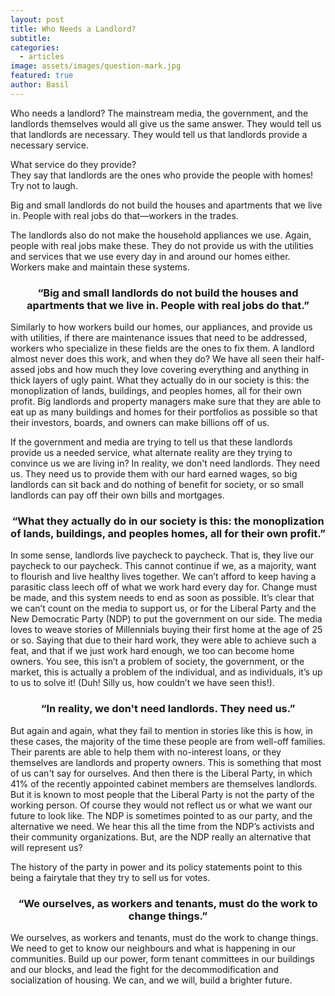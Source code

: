 ```yaml
---
layout: post
title: Who Needs a Landlord?
subtitle: 
categories:
  - articles
image: assets/images/question-mark.jpg
featured: true
author: Basil
---
```


Who needs a landlord? The mainstream media, the government, and the landlords themselves would all give us the same answer. They would tell us that landlords are necessary. They would tell us that landlords provide a necessary service. 

What service do they provide?  
They say that landlords are the ones who provide the people with homes! Try not to laugh. 

Big and small landlords do not build the houses and apartments that we live in. People with real jobs do that—workers in the trades. 

The landlords also do not make the household appliances we use. Again, people with real jobs make these. They do not provide us with the utilities and services that we use every day in and around our homes either. Workers make and maintain these systems.

<div align="center"> <h3> “Big and small landlords do not build the houses and apartments that we live in. People with real jobs do that.”  </h3> </div>

Similarly to how workers build our homes, our appliances, and provide us with utilities, if there are maintenance issues that need to be addressed, workers who specialize in these fields are the ones to fix them. A landlord almost never does this work, and when they do? We have all seen their half-assed jobs and how much they love covering everything and anything in thick layers of ugly paint. What they actually do in our society is this: the monoplization of lands, buildings, and peoples homes, all for their own profit. Big landlords and property managers make sure that they are able to eat up as many buildings and homes for their portfolios as possible so that their investors, boards, and owners can make billions off of us. 

If the government and media are trying to tell us that these landlords provide us a needed service, what alternate reality are they trying to convince us we are living in? In reality, we don't need landlords. They need us. They need us to provide them with our hard earned wages, so big landlords can sit back and do nothing of benefit for society, or so small landlords can pay off their own bills and mortgages. 

<div align="center"> <h3> “What they actually do in our society is this: the monoplization of lands, buildings, and peoples homes, all for their own profit.” </h3> </div>

In some sense, landlords live paycheck to paycheck. That is, they live our paycheck to our paycheck. This cannot continue if we, as a majority, want to flourish and live healthy lives together. We can’t afford to keep having a parasitic class leech off of what we work hard every day for. Change must be made, and this system needs to end as soon as possible. It’s clear that we can’t count on the media to support us, or for the Liberal Party and the New Democratic Party (NDP) to put the government on our side. The media loves to weave stories of Millennials buying their first home at the age of 25 or so. Saying that due to their hard work, they were able to achieve such a feat, and that if we just work hard enough, we too can become home owners. You see, this isn’t a problem of society, the government, or the market, this is actually a problem of the individual, and as individuals, it’s up to us to solve it! (Duh! Silly us, how couldn’t we have seen this!). 

<div align="center"> <h3> “In reality, we don't need landlords. They need us.” </h3> </div>

But again and again, what they fail to mention in stories like this is how, in these cases, the majority of the time these people are from well-off families. Their parents are able to help them with no-interest loans, or they themselves are landlords and property owners. This is something that most of us can't say for ourselves. And then there is the Liberal Party, in which 41% of the recently appointed cabinet members are themselves landlords. But it is known to most people that the Liberal Party is not the party of the working person. Of course they would not reflect us or what we want our future to look like. The NDP is sometimes pointed to as our party, and the alternative we need. We hear this all the time from the NDP’s activists and their community organizations. But, are the NDP really an alternative that will represent us? 

The history of the party in power and its policy statements point to this being a fairytale that they try to sell us for votes. 

<div align="center"> <h3>“We ourselves, as workers and tenants, must do the work to change things.”</h3> </div>

We ourselves, as workers and tenants, must do the work to change things. We need to get to know our neighbours and what is happening in our communities. Build up our power, form tenant committees in our buildings and our blocks, and lead the fight for the decommodification and socialization of housing. We can, and we will, build a brighter future.